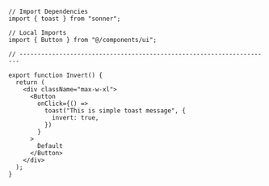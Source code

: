 ﻿```tsx
// Import Dependencies
import { toast } from "sonner";

// Local Imports
import { Button } from "@/components/ui";

// ----------------------------------------------------------------------

export function Invert() {
  return (
    <div className="max-w-xl">
      <Button
        onClick={() =>
          toast("This is simple toast message", {
            invert: true,
          })
        }
      >
        Default
      </Button>
    </div>
  );
}

```
